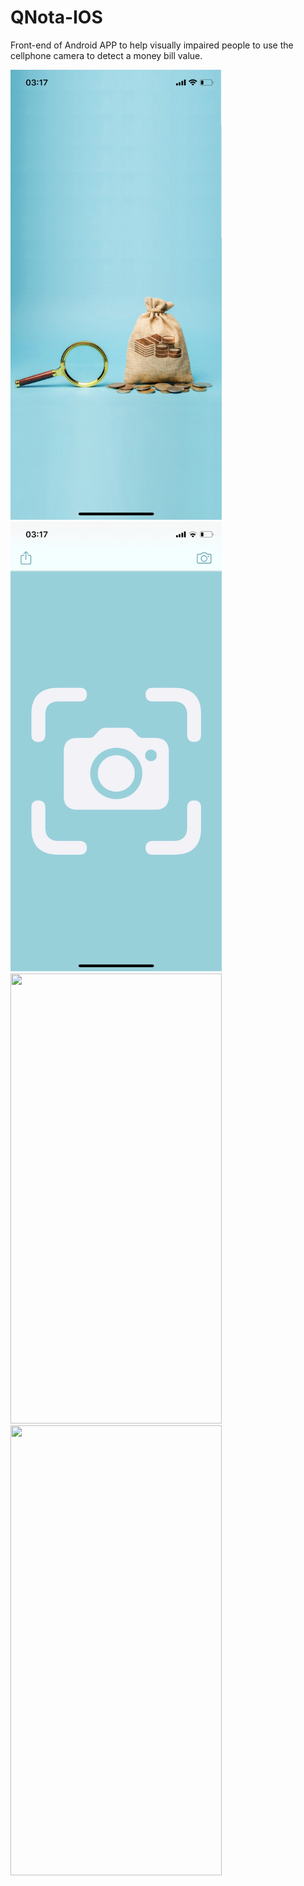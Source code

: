 # QNota-IOS

Front-end of Android APP to help visually impaired people to use the cellphone camera to detect a money bill value.

<img src="doc/IMG_8141.PNG" height="720" width="338">
<img src="doc/IMG_8142.PNG" height="720" width="338">
<img src="doc/IMG_8143.PNG" height="720" width="338">
<img src="doc/IMG_8144.PNG" height="720" width="338">
